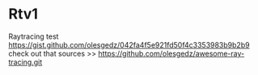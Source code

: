 # Rtv1
Raytracing test
https://gist.github.com/olesgedz/042fa4f5e921fd50f4c3353983b9b2b9
<br>
check out that sources >> https://github.com/olesgedz/awesome-ray-tracing.git
